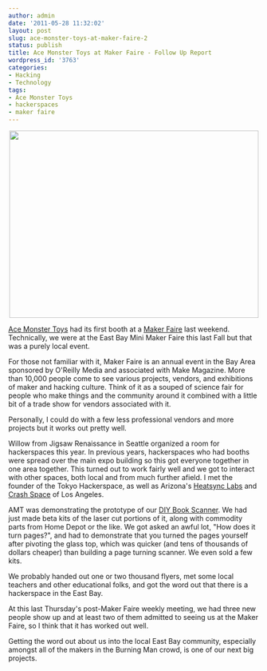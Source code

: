```yaml
---
author: admin
date: '2011-05-28 11:32:02'
layout: post
slug: ace-monster-toys-at-maker-faire-2
status: publish
title: Ace Monster Toys at Maker Faire - Follow Up Report
wordpress_id: '3763'
categories:
- Hacking
- Technology
tags:
- Ace Monster Toys
- hackerspaces
- maker faire
---
```

<p style="text-align: center"><a href="http://www.flickr.com/photos/albill/5751214125/" title="Untitled by albill, on Flickr"><img src="https://farm3.static.flickr.com/2022/5751214125_ffe0e1fc5d.jpg" width="500" height="375" alt=""></a></p>
<a href="http://www.acemonstertoys.org">Ace Monster Toys</a> had its first booth at a <a href="http://www.makerfaire.org">Maker Faire</a> last weekend. Technically, we were at the East Bay Mini Maker Faire this last Fall but that was a purely local event.

For those not familiar with it, Maker Faire is an annual event in the Bay Area sponsored by O'Reilly Media and associated with Make Magazine. More than 10,000 people come to see various projects, vendors, and exhibitions of maker and hacking culture. Think of it as a souped of science fair for people who make things and the community around it combined with a little bit of a trade show for vendors associated with it.

Personally, I could do with a few less professional vendors and more projects but it works out pretty well.

Willow from Jigsaw Renaissance in Seattle organized a room for hackerspaces this year. In previous years, hackerspaces who had booths were spread over the main expo building so this got everyone together in one area together. This turned out to work fairly well and we got to interact with other spaces, both local and from much further afield. I met the founder of the Tokyo Hackerspace, as well as Arizona's <a href="http://www.heatsynclabs.org/">Heatsync Labs</a> and <a href="http://blog.crashspace.org/">Crash Space</a> of Los Angeles. 

AMT was demonstrating the prototype of our <a href="http://wiki.acemonstertoys.org/Book_Scanner">DIY Book Scanner</a>. We had just made beta kits of the laser cut portions of it, along with commodity parts from Home Depot or the like. We got asked an awful lot, "How does it turn pages?", and had to demonstrate that you turned the pages yourself after pivoting the glass top, which was quicker (and tens of thousands of dollars cheaper) than building a page turning scanner. We even sold a few kits.

We probably handed out one or two thousand flyers, met some local teachers and other educational folks, and got the word out that there is a hackerspace in the East Bay.

At this last Thursday's post-Maker Faire weekly meeting, we had three new people show up and at least two of them admitted to seeing us at the Maker Faire, so I think that it has worked out well.

Getting the word out about us into the local East Bay community, especially amongst all of the makers in the Burning Man crowd, is one of our next big projects.
